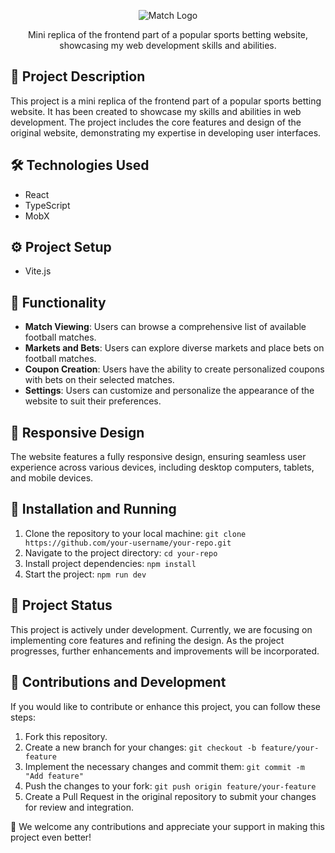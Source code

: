 <p align="center">
  <img src="https://i.imgur.com/7SQ3owl.png" alt="Match Logo">
</p>

<p align="center">
  Mini replica of the frontend part of a popular sports betting website, showcasing my web development skills and abilities.
</p>

## 🚀 Project Description

This project is a mini replica of the frontend part of a popular sports betting website. It has been created to showcase my skills and abilities in web development. The project includes the core features and design of the original website, demonstrating my expertise in developing user interfaces.

## 🛠️ Technologies Used

- React
- TypeScript
- MobX

## ⚙️ Project Setup

- Vite.js

## 🎯 Functionality

- **Match Viewing**: Users can browse a comprehensive list of available football matches.
- **Markets and Bets**: Users can explore diverse markets and place bets on football matches.
- **Coupon Creation**: Users have the ability to create personalized coupons with bets on their selected matches.
- **Settings**: Users can customize and personalize the appearance of the website to suit their preferences.

## 📱 Responsive Design

The website features a fully responsive design, ensuring seamless user experience across various devices, including desktop computers, tablets, and mobile devices.

## 🚀 Installation and Running

1. Clone the repository to your local machine: `git clone https://github.com/your-username/your-repo.git`
2. Navigate to the project directory: `cd your-repo`
3. Install project dependencies: `npm install`
4. Start the project: `npm run dev`

## 🚧 Project Status

This project is actively under development. Currently, we are focusing on implementing core features and refining the design. As the project progresses, further enhancements and improvements will be incorporated.

## 🤝 Contributions and Development

If you would like to contribute or enhance this project, you can follow these steps:

1. Fork this repository.
2. Create a new branch for your changes: `git checkout -b feature/your-feature`
3. Implement the necessary changes and commit them: `git commit -m "Add feature"`
4. Push the changes to your fork: `git push origin feature/your-feature`
5. Create a Pull Request in the original repository to submit your changes for review and integration.

🙏 We welcome any contributions and appreciate your support in making this project even better!

